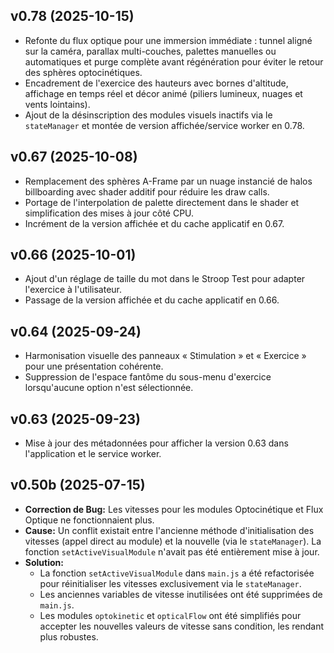 ## v0.78 (2025-10-15)

* Refonte du flux optique pour une immersion immédiate : tunnel aligné sur la caméra, parallax multi-couches, palettes manuelles ou automatiques et purge complète avant régénération pour éviter le retour des sphères optocinétiques.
* Encadrement de l'exercice des hauteurs avec bornes d'altitude, affichage en temps réel et décor animé (piliers lumineux, nuages et vents lointains).
* Ajout de la désinscription des modules visuels inactifs via le `stateManager` et montée de version affichée/service worker en 0.78.

## v0.67 (2025-10-08)

* Remplacement des sphères A-Frame par un nuage instancié de halos billboarding avec shader additif pour réduire les draw calls.
* Portage de l'interpolation de palette directement dans le shader et simplification des mises à jour côté CPU.
* Incrément de la version affichée et du cache applicatif en 0.67.

## v0.66 (2025-10-01)

* Ajout d'un réglage de taille du mot dans le Stroop Test pour adapter l'exercice à l'utilisateur.
* Passage de la version affichée et du cache applicatif en 0.66.

## v0.64 (2025-09-24)

* Harmonisation visuelle des panneaux « Stimulation » et « Exercice » pour une présentation cohérente.
* Suppression de l'espace fantôme du sous-menu d'exercice lorsqu'aucune option n'est sélectionnée.

## v0.63 (2025-09-23)

* Mise à jour des métadonnées pour afficher la version 0.63 dans l'application et le service worker.

## v0.50b (2025-07-15)

- **Correction de Bug:** Les vitesses pour les modules Optocinétique et Flux Optique ne fonctionnaient plus.
- **Cause:** Un conflit existait entre l'ancienne méthode d'initialisation des vitesses (appel direct au module) et la nouvelle (via le `stateManager`). La fonction `setActiveVisualModule` n'avait pas été entièrement mise à jour.
- **Solution:**
  - La fonction `setActiveVisualModule` dans `main.js` a été refactorisée pour réinitialiser les vitesses exclusivement via le `stateManager`.
  - Les anciennes variables de vitesse inutilisées ont été supprimées de `main.js`.
  - Les modules `optokinetic` et `opticalFlow` ont été simplifiés pour accepter les nouvelles valeurs de vitesse sans condition, les rendant plus robustes.